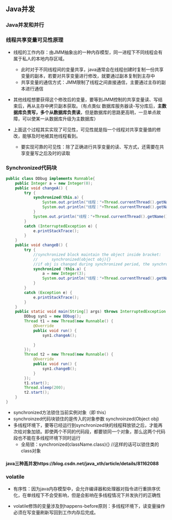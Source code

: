 ## Java并发

### Java并发和并行



### 线程共享变量可见性原理

- 线程的工作内存：由JMM抽象出的一种内存模型，同一进程下不同线程会有属于私人的本地内存区域。
  - 此时对于不同线程间的变量共享，java通常会在线程创建时复制一份共享变量的副本，若要对共享变量进行修改，就要通过副本复制到主存中
  - 共享变量的通信方式：JMM限制了线程之间直接通信，主要通过主存的副本进行通信

- 其他线程想要获得这个修改后的变量，要等到JMM控制的共享变量读、写结束后，再从主存中拷贝副本获取。（有点类似 数据库服务器读-写分库后，**主数据库负责写，多个从数据库负责读**，但是数据库的思路更高明，一旦单点故障，可以使某一从数据库升级为主数据库）

- 上面这个过程其实实现了可见性，可见性就是指一个线程对共享变量值的修改，能够及时地被其他线程看到。
  - 要实现可靠的可见性：除了正确进行共享变量的读、写方式，还需要在共享变量写之后及时的读取

### Synchronized代码块

```java
public class DDbug implements Runnable{
	public Integer a = new Integer(0);
	public void changeA() {
		try {
			synchronized(this.a) {
				System.out.println("线程："+Thread.currentThread().getName()+"准备进入同步块");
				System.out.println("线程："+Thread.currentThread().getName()+"准备退出同步块");
			}
			System.out.println("线程："+Thread.currentThread().getName()+"准备退出函数d");
		}
		catch (InterruptedException e) {
			e.printStackTrace();
		}
	}
	public void changeB() {
		try {
            //synchronized block maintain the object inside bracket: 
            //		synchronized(object obj){}
            //if obj is changed during synchronized period, the synchronized cannot work
			synchronized (this.a) {
				a = new Integer(3);
				System.out.println("线程："+Thread.currentThread().getName()+"进入同步块中"+" a:"+this.a.intValue());
			}
		}
		catch (Exception e) {
			e.printStackTrace();
		}
	}
	public static void main(String[] args) throws InterruptedException {
		DDbug syn1 = new DDbug();
		Thread t1 = new Thread(new Runnable() {			
			@Override
			public void run() {
				syn1.changeA();
				
			}
		});
		Thread t2 = new Thread(new Runnable() {
			@Override
			public void run() {
				syn1.changeB();
			}
		});
		t1.start();
		Thread.sleep(200);
		t2.start();
	}
}
```

- synchronized方法锁住当前实例对象（即 this）
- synchroinzed代码块锁住的是传入的对象参数  synchroinzed(Object obj)
- 多线程环境下，要等已经运行到synchronized块的线程释放锁之后，才能再次给对象加锁。即使两个不同的代码段，都要锁同一个对象，那么这两个代码段也不能在多线程环境下同时运行
  - 全局锁：synchronized(className.class){} //这样的话可以锁住类的class对象

#### java三种高并发https://blog.csdn.net/java_xth/article/details/81162088

### volatile

- 有序性：因为java内存模型中，会允许编译器和处理器对指令进行重排序优化，在单线程下不会受影响，但是会影响在多线程情况下并发执行的正确性

- volatile修饰的变量涉及到happens-before原则：多线程环境下，读变量操作必须在写变量刷新写回到工作内存后完成。

